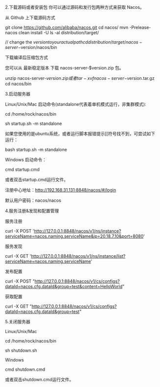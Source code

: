 2.下载源码或者安装包
你可以通过源码和发行包两种方式来获取 Nacos。

从 Github 上下载源码方式

git clone https://github.com/alibaba/nacos.git
cd nacos/
mvn -Prelease-nacos clean install -U
ls -al distribution/target/

// change the $version to your actual path
cd distribution/target/nacos-server-$version/nacos/bin

下载编译后压缩包方式

您可以从 最新稳定版本 下载 nacos-server-$version.zip 包。

unzip nacos-server-$version.zip 或者 tar -xvf nacos-server-$version.tar.gz
cd nacos/bin

3.启动服务器

Linux/Unix/Mac
启动命令(standalone代表着单机模式运行，非集群模式):

cd /home/rock/nacos/bin

sh startup.sh -m standalone

如果您使用的是ubuntu系统，或者运行脚本报错提示[[符号找不到，可尝试如下运行：

bash startup.sh -m standalone

Windows
启动命令：

cmd startup.cmd

或者双击startup.cmd运行文件。

注册中心地址：http://192.168.31.131:8848/nacos/#/login

默认用户密码：nacos/nacos

4.服务注册&发现和配置管理

服务注册

curl -X POST 'http://127.0.0.1:8848/nacos/v1/ns/instance?serviceName=nacos.naming.serviceName&ip=20.18.7.10&port=8080'

服务发现

curl -X GET 'http://127.0.0.1:8848/nacos/v1/ns/instance/list?serviceName=nacos.naming.serviceName'

发布配置

curl -X POST "http://127.0.0.1:8848/nacos/v1/cs/configs?dataId=nacos.cfg.dataId&group=test&content=HelloWorld"

获取配置

curl -X GET "http://127.0.0.1:8848/nacos/v1/cs/configs?dataId=nacos.cfg.dataId&group=test"

5.关闭服务器

Linux/Unix/Mac

cd /home/rock/nacos/bin

sh shutdown.sh

Windows

cmd shutdown.cmd

或者双击shutdown.cmd运行文件。
